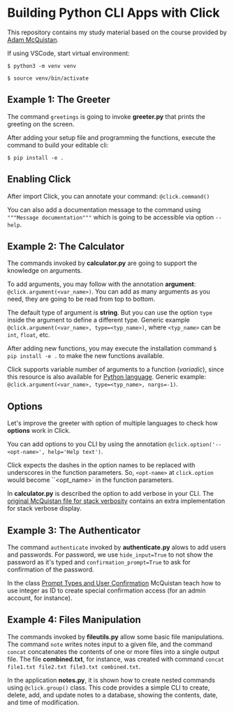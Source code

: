 # Building Python CLI Apps with Click

This repository contains my study material based on the course provided by [Adam McQuistan](https://www.udemy.com/course/building-python-cli-apps-with-click/).

If using VSCode, start virtual environment:

`$ python3 -m venv venv`

`$ source venv/bin/activate`

## Example 1: The Greeter

The command `greetings` is going to invoke __greeter.py__ that prints the greeting on the screen.

After adding your setup file and programming the functions, execute the command to build your editable cli:

`$ pip install -e .`

## Enabling Click

After import Click, you can annotate your command: `@click.command()`

You can also add a documentation message to the command using `"""Message documentation"""` which is going to be accessible via option `--help`.

## Example 2: The Calculator

The commands invoked by __calculator.py__ are going to support the knowledge on arguments.

To add arguments, you may follow with the annotation __argument__: `@click.argument(<var_name>)`. You can add as many arguments as you need, they are going to be read from top to bottom.

The default type of argument is __string__. But you can use the option `type` inside the argument to define a different type. Generic example `@click.argument(<var_name>, type=<typ_name>)`, where `<typ_name>` can be `int`, `float`, etc.

After adding new functions, you may execute the installation command `$ pip install -e .` to make the new functions available.

Click supports variable number of arguments to a function (_variadic_), since this resource is also available for [Python language](https://www.geeksforgeeks.org/python/args-kwargs-python/). Generic example: `@click.argument(<var_name>, type=<typ_name>, nargs=-1)`.

## Options

Let's improve the greeter with option of multiple languages to check how __options__ work in Click.

You can add options to you CLI by using the annotation `@click.option('--<opt-name>', help='Help text')`.

Click expects the dashes in the option names to be replaced with underscores in the function parameters. So, `<opt-name>` at `click.option` would become ``<opt_name>` in the function parameters.

In __calculator.py__ is described the option to add verbose in your CLI. The [original McQuistan file for stack verbosity](https://github.com/fernandomartinscardoso/pythonBasics/blob/main/cli/originalMcQuistanFiles/07-options-ints-and-bools.zip) contains an extra implementation for stack verbose display.

## Example 3: The Authenticator

The command `authenticate` invoked by __authenticate.py__ alows to add users and passwords. For password, we use `hide_input=True` to not show the password as it's typed and `confirmation_prompt=True` to ask for confirmation of the password.

In the class [Prompt Types and User Confirmation](https://github.com/fernandomartinscardoso/pythonBasics/blob/main/cli/originalMcQuistanFiles/10-prompt-ints-and-confirm.zip) McQuistan teach how to use integer as ID to create special confirmation access (for an admin account, for instance).

## Example 4: Files Manipulation

The commands invoked by __fileutils.py__ allow some basic file manipulations. The command `note` writes notes input to a given file, and the command `concat` concatenates the contents of one or more files into a single output file. The file __combined.txt__, for instance, was created with command `concat file1.txt file2.txt file3.txt combined.txt`.

In the application __notes.py__, it is shown how to create nested commands using `@click.group()` class. This code provides a simple CLI to create, delete, add, and update notes to a database, showing the contents, date, and time of modification.

